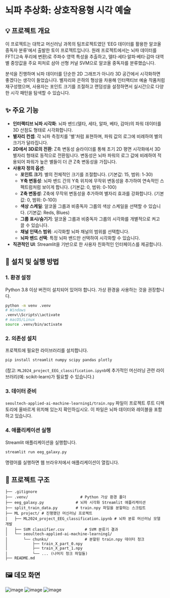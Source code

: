# 뇌파 추상화: 상호작용형 시각 예술

## 💡 프로젝트 개요
이 프로젝트는 대학교 머신러닝 과목의 팀프로젝트였던 ‘EEG 데이터를 활용한 알코올 중독자 분류’에서 출발한 토이 프로젝트입니다. 원래 프로젝트에서는 뇌파 데이터를 FFT(고속 푸리에 변환)로 주파수 영역 특성을 추출하고, 델타·세타·알파·베타·감마 대역별 중앙값을 주요 피처로 삼아 선형 커널 SVM으로 알코올 중독자를 분류했습니다.

분석을 진행하며 뇌파 데이터를 단순한 2D 그래프가 아니라 3D 공간에서 시각화하면 좋겠다는 생각이 들었습니다. 별자리와 은하의 형상을 차용해 인터랙티브 예술 작품처럼 재구성했으며, 사용자는 포인트 크기를 조절하고 랜덤성을 설정하면서 실시간으로 다양한 시각 패턴을 탐색할 수 있습니다.

## ✨ 주요 기능
*   **인터랙티브 뇌파 시각화**: 뇌파 밴드(델타, 세타, 알파, 베타, 감마)의 파워 데이터를 3D 산점도 형태로 시각화합니다.
*   **별자리 컨셉**: 각 뇌파 측정치를 '별'처럼 표현하며, 파워 값의 로그에 비례하여 별의 크기가 달라집니다.
*   **2D에서 3D로의 전환**: Z축 변동성 슬라이더를 통해 초기 2D 평면 시각화에서 3D 별자리 형태로 동적으로 전환됩니다. 변동성은 뇌파 파워의 로그 값에 비례하여 적용되어 파워가 높은 별들이 더 큰 Z축 변동성을 가집니다.
*   **사용자 정의 옵션**:
    *   **포인트 크기**: 별의 전체적인 크기를 조절합니다. (기본값: 15, 범위: 1-30)
    *   **Y축 변동성**: 뇌파 밴드 간의 Y축 위치에 무작위 변동성을 추가하여 연속적인 스펙트럼처럼 보이게 합니다. (기본값: 0, 범위: 0-100)
    *   **Z축 변동성**: Z축에 무작위 변동성을 추가하여 별자리 효과를 강화합니다. (기본값: 0, 범위: 0-100)
    *   **색상 스케일**: 알코올 그룹과 비중독자 그룹의 색상 스케일을 선택할 수 있습니다. (기본값: Reds, Blues)
    *   **그룹 표시/숨기기**: 알코올 그룹과 비중독자 그룹의 시각화를 개별적으로 켜고 끌 수 있습니다.
    *   **채널 인덱스 범위**: 시각화할 뇌파 채널의 범위를 선택합니다.
    *   **뇌파 밴드 선택**: 특정 뇌파 밴드만 선택하여 시각화할 수 있습니다.
*   **직관적인 UI**: Streamlit을 기반으로 한 사용자 친화적인 인터페이스를 제공합니다.

## 🚀 설치 및 실행 방법

### 1. 환경 설정
Python 3.8 이상 버전이 설치되어 있어야 합니다. 가상 환경을 사용하는 것을 권장합니다.

```bash
python -m venv .venv
# Windows
.venv\\Scripts\\activate
# macOS/Linux
source .venv/bin/activate
```

### 2. 의존성 설치
프로젝트에 필요한 라이브러리를 설치합니다. 

```bash
pip install streamlit numpy scipy pandas plotly
```
(참고: `ML2024_project_EEG_classification.ipynb`에 추가적인 머신러닝 관련 라이브러리(예: scikit-learn)가 필요할 수 있습니다.)

### 3. 데이터 준비
`seoultech-applied-ai-machine-learning1/train.npy` 파일이 프로젝트 루트 디렉토리에 올바르게 위치해 있는지 확인하십시오. 이 파일은 뇌파 데이터와 레이블을 포함하고 있습니다.

### 4. 애플리케이션 실행
Streamlit 애플리케이션을 실행합니다.

```bash
streamlit run eeg_galaxy.py
```
명령어를 실행하면 웹 브라우저에서 애플리케이션이 열립니다.

## 📁 프로젝트 구조
```
├── .gitignore
├── .venv/                       # Python 가상 환경 폴더
├── eeg_galaxy.py              # 뇌파 시각화 Streamlit 애플리케이션
├── split_train_data.py        # train.npy 파일을 분할하는 스크립트
├── ML project/ # 진행했던 머신러닝 프로젝트
│   ├── ML2024_project_EEG_classification.ipynb # 뇌파 분류 머신러닝 모델 개발
│   ├── SVM classifier.csv         # SVM 분류기 결과
│   └── seoultech-applied-ai-machine-learning1/
│       └── chunks/                # 분할된 train.npy 데이터 청크
│           ├── train_X_part_0.npy
│           ├── train_X_part_1.npy
│           └── ... (나머지 청크 파일들)
├── README.md                  
```

## 🖼️ 데모 화면
![image](https://github.com/user-attachments/assets/9f9657d0-0e44-438b-b5c6-71f4295a0fa1)
![image](https://github.com/user-attachments/assets/235e2561-de2a-4d8e-8708-18ea4961f3f0)
![image](https://github.com/user-attachments/assets/5a1d1de3-aa16-4c9c-9bd3-7772a3f75728)


